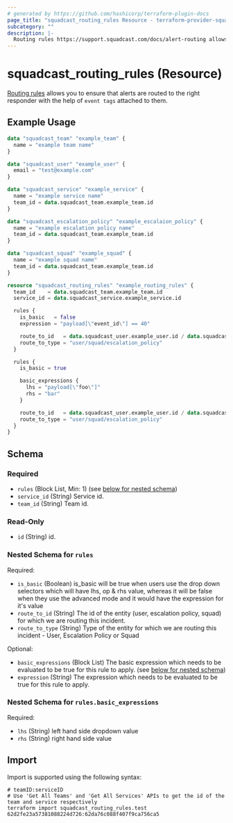 ```yaml
---
# generated by https://github.com/hashicorp/terraform-plugin-docs
page_title: "squadcast_routing_rules Resource - terraform-provider-squadcast"
subcategory: ""
description: |-
  Routing rules https://support.squadcast.com/docs/alert-routing allows you to ensure that alerts are routed to the right responder with the help of event tags attached to them.
---
```


# squadcast_routing_rules (Resource)

[Routing rules](https://support.squadcast.com/docs/alert-routing) allows you to ensure that alerts are routed to the right responder with the help of `event tags` attached to them.

## Example Usage

```terraform
data "squadcast_team" "example_team" {
  name = "example team name"
}

data "squadcast_user" "example_user" {
  email = "test@example.com"
}

data "squadcast_service" "example_service" {
  name = "example service name"
  team_id = data.squadcast_team.example_team.id
}

data "squadcast_escalation_policy" "example_escalaion_policy" {
  name = "example escalation policy name"
  team_id = data.squadcast_team.example_team.id
}

data "squadcast_squad" "example_squad" {
  name = "example squad name"
  team_id = data.squadcast_team.example_team.id
}

resource "squadcast_routing_rules" "example_routing_rules" {
  team_id    = data.squadcast_team.example_team.id
  service_id = data.squadcast_service.example_service.id

  rules {
    is_basic   = false
    expression = "payload[\"event_id\"] == 40"

    route_to_id   = data.squadcast_user.example_user.id / data.squadcast_squad.example_squad.id / data.squadcast_escalation_policy.example_escalaion_policy.id
    route_to_type = "user/squad/escalation_policy"
  }

  rules {
    is_basic = true

    basic_expressions {
      lhs = "payload[\"foo\"]"
      rhs = "bar"
    }

    route_to_id   = data.squadcast_user.example_user.id / data.squadcast_squad.example_squad.id / data.squadcast_escalation_policy.example_escalaion_policy.id
    route_to_type = "user/squad/escalation_policy"
  }
}
```

<!-- schema generated by tfplugindocs -->
## Schema

### Required

- `rules` (Block List, Min: 1) (see [below for nested schema](#nestedblock--rules))
- `service_id` (String) Service id.
- `team_id` (String) Team id.

### Read-Only

- `id` (String) id.

<a id="nestedblock--rules"></a>
### Nested Schema for `rules`

Required:

- `is_basic` (Boolean) is_basic will be true when users use the drop down selectors which will have lhs, op & rhs value, whereas it will be false when they use the advanced mode and it would have the expression for it's value
- `route_to_id` (String) The id of the entity (user, escalation policy, squad) for which we are routing this incident.
- `route_to_type` (String) Type of the entity for which we are routing this incident - User, Escalation Policy or Squad

Optional:

- `basic_expressions` (Block List) The basic expression which needs to be evaluated to be true for this rule to apply. (see [below for nested schema](#nestedblock--rules--basic_expressions))
- `expression` (String) The expression which needs to be evaluated to be true for this rule to apply.

<a id="nestedblock--rules--basic_expressions"></a>
### Nested Schema for `rules.basic_expressions`

Required:

- `lhs` (String) left hand side dropdown value
- `rhs` (String) right hand side value

## Import

Import is supported using the following syntax:

```shell
# teamID:serviceID
# Use 'Get All Teams' and 'Get All Services' APIs to get the id of the team and service respectively 
terraform import squadcast_routing_rules.test 62d2fe23a57381088224d726:62da76c088f407f9ca756ca5
```
